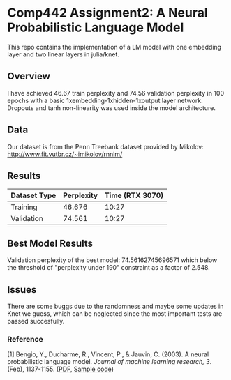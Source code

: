 # Comp442 Assignment2: A Neural Probabilistic Language Model
This repo contains the implementation of a LM model with one embedding layer and two linear layers in  julia/knet.

## Overview
I have achieved 46.67 train perplexity and 74.56 validation perplexity in 100 epochs with a basic 1xembedding-1xhidden-1xoutput layer network. Dropouts and tanh non-linearity was used inside the model architecture.

## Data
Our dataset is from the Penn Treebank dataset provided by Mikolov: http://www.fit.vutbr.cz/~imikolov/rnnlm/

## Results
|Dataset Type|  Perplexity | Time (RTX 3070)|
| ---| --- | --- |
|Training|  46.676 | 10:27|
|Validation| 74.561| 10:27|

## Best Model Results
Validation perplexity of the best model: 74.56162745696571 which below the threshold of "perplexity under 190" constraint as a factor of 2.548.

## Issues
There are some buggs due to the randomness and maybe some updates in Knet we guess, which can be neglected since the most important tests are passed succesfully.


### Reference
<a id="1">[1]</a>
Bengio, Y., Ducharme, R., Vincent, P., & Jauvin, C. (2003). A neural probabilistic language model. *Journal of machine learning research, 3*. (Feb), 1137-1155. ([PDF](http://www.jmlr.org/papers/v3/bengio03a.html), [Sample code](https://github.com/neubig/nn4nlp-code/blob/master/02-lm))
